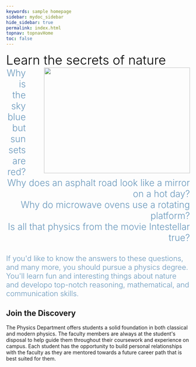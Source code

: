 ```yaml
---
keywords: sample homepage
sidebar: mydoc_sidebar
hide_sidebar: true
permalink: index.html
topnav: topnavHome
toc: false
---
```





<div style="color:black; font-size: 35px;
font-style: normal; font-weight: 300;">
Learn the secrets of nature
</div>



<div style="float:right;">
<img
src="https://byui-physics.github.io/main/images/datwylerteaching.jpg"
alt="" style="width:400px;height:289px; margin-left:50px;
margin-right:0px">
<br/>
</div>


<div style="font-weight:300; color:#6897bb; 
font-size:25px; text-align:right;">
Why is the sky blue but sunsets are red? <br/>
Why does an asphalt road look like a mirror on a hot day? <br/>
Why do microwave ovens use a rotating platform? <br/>
Is all that physics from the movie Intestellar true?  <br/> <br/>
</div>
<div style="font-weight:300; color:#6897bb; font-size:20px;
text-align: left"> 
If you'd like to know the answers to these questions, and many more, you
should pursue a physics degree.  You'll learn fun and interesting
things about nature and developo top-notch reasoning,
mathematical, and communication skills.


</div>


## **Join the Discovery**

The Physics Department offers students a solid foundation in both classical and modern physics. The faculty members are always at the student's disposal to help guide them throughout their coursework and experience on campus. Each student has the opportunity to build personal relationships with the faculty as they are mentored towards a future career path that is best suited for them.


[handbook]: https://www.byui.edu/documents/physics/Handbook2.pdf
